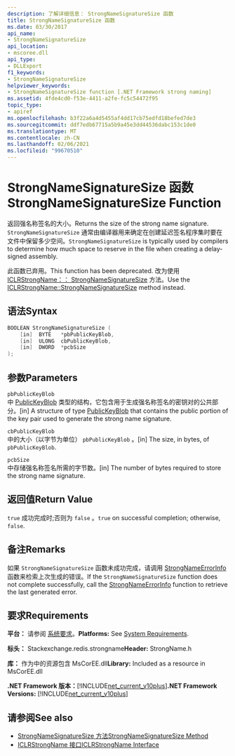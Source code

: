 ```yaml
---
description: 了解详细信息： StrongNameSignatureSize 函数
title: StrongNameSignatureSize 函数
ms.date: 03/30/2017
api_name:
- StrongNameSignatureSize
api_location:
- mscoree.dll
api_type:
- DLLExport
f1_keywords:
- StrongNameSignatureSize
helpviewer_keywords:
- StrongNameSignatureSize function [.NET Framework strong naming]
ms.assetid: 4fde4cd0-f53e-4411-a2fe-fc5c54472f95
topic_type:
- apiref
ms.openlocfilehash: b3f22a6a4d5455af4dd17cb75edfd18befed7de3
ms.sourcegitcommit: ddf7edb67715a5b9a45e3dd44536dabc153c1de0
ms.translationtype: MT
ms.contentlocale: zh-CN
ms.lasthandoff: 02/06/2021
ms.locfileid: "99670510"
---
```

# <a name="strongnamesignaturesize-function"></a><span data-ttu-id="6cb63-103">StrongNameSignatureSize 函数</span><span class="sxs-lookup"><span data-stu-id="6cb63-103">StrongNameSignatureSize Function</span></span>

<span data-ttu-id="6cb63-104">返回强名称签名的大小。</span><span class="sxs-lookup"><span data-stu-id="6cb63-104">Returns the size of the strong name signature.</span></span> <span data-ttu-id="6cb63-105">`StrongNameSignatureSize` 通常由编译器用来确定在创建延迟签名程序集时要在文件中保留多少空间。</span><span class="sxs-lookup"><span data-stu-id="6cb63-105">`StrongNameSignatureSize` is typically used by compilers to determine how much space to reserve in the file when creating a delay-signed assembly.</span></span>  
  
 <span data-ttu-id="6cb63-106">此函数已弃用。</span><span class="sxs-lookup"><span data-stu-id="6cb63-106">This function has been deprecated.</span></span> <span data-ttu-id="6cb63-107">改为使用 [ICLRStrongName：： StrongNameSignatureSize](../hosting/iclrstrongname-strongnamesignaturesize-method.md) 方法。</span><span class="sxs-lookup"><span data-stu-id="6cb63-107">Use the [ICLRStrongName::StrongNameSignatureSize](../hosting/iclrstrongname-strongnamesignaturesize-method.md) method instead.</span></span>  
  
## <a name="syntax"></a><span data-ttu-id="6cb63-108">语法</span><span class="sxs-lookup"><span data-stu-id="6cb63-108">Syntax</span></span>  
  
```cpp  
BOOLEAN StrongNameSignatureSize (
    [in]  BYTE   *pbPublicKeyBlob,  
    [in]  ULONG  cbPublicKeyBlob,
    [in]  DWORD  *pcbSize  
);
```  
  
## <a name="parameters"></a><span data-ttu-id="6cb63-109">参数</span><span class="sxs-lookup"><span data-stu-id="6cb63-109">Parameters</span></span>  

 `pbPublicKeyBlob`  
 <span data-ttu-id="6cb63-110">中 [PublicKeyBlob](publickeyblob-structure.md) 类型的结构，它包含用于生成强名称签名的密钥对的公共部分。</span><span class="sxs-lookup"><span data-stu-id="6cb63-110">[in] A structure of type [PublicKeyBlob](publickeyblob-structure.md) that contains the public portion of the key pair used to generate the strong name signature.</span></span>  
  
 `cbPublicKeyBlob`  
 <span data-ttu-id="6cb63-111">中的大小（以字节为单位） `pbPublicKeyBlob` 。</span><span class="sxs-lookup"><span data-stu-id="6cb63-111">[in] The size, in bytes, of `pbPublicKeyBlob`.</span></span>  
  
 `pcbSize`  
 <span data-ttu-id="6cb63-112">中存储强名称签名所需的字节数。</span><span class="sxs-lookup"><span data-stu-id="6cb63-112">[in] The number of bytes required to store the strong name signature.</span></span>  
  
## <a name="return-value"></a><span data-ttu-id="6cb63-113">返回值</span><span class="sxs-lookup"><span data-stu-id="6cb63-113">Return Value</span></span>  

 <span data-ttu-id="6cb63-114">`true` 成功完成时;否则为 `false` 。</span><span class="sxs-lookup"><span data-stu-id="6cb63-114">`true` on successful completion; otherwise, `false`.</span></span>  
  
## <a name="remarks"></a><span data-ttu-id="6cb63-115">备注</span><span class="sxs-lookup"><span data-stu-id="6cb63-115">Remarks</span></span>  

 <span data-ttu-id="6cb63-116">如果 `StrongNameSignatureSize` 函数未成功完成，请调用 [StrongNameErrorInfo](strongnameerrorinfo-function.md) 函数来检索上次生成的错误。</span><span class="sxs-lookup"><span data-stu-id="6cb63-116">If the `StrongNameSignatureSize` function does not complete successfully, call the [StrongNameErrorInfo](strongnameerrorinfo-function.md) function to retrieve the last generated error.</span></span>  
  
## <a name="requirements"></a><span data-ttu-id="6cb63-117">要求</span><span class="sxs-lookup"><span data-stu-id="6cb63-117">Requirements</span></span>  

 <span data-ttu-id="6cb63-118">**平台：** 请参阅 [系统要求](../../get-started/system-requirements.md)。</span><span class="sxs-lookup"><span data-stu-id="6cb63-118">**Platforms:** See [System Requirements](../../get-started/system-requirements.md).</span></span>  
  
 <span data-ttu-id="6cb63-119">**标头：** Stackexchange.redis.strongname</span><span class="sxs-lookup"><span data-stu-id="6cb63-119">**Header:** StrongName.h</span></span>  
  
 <span data-ttu-id="6cb63-120">**库：** 作为中的资源包含 MsCorEE.dll</span><span class="sxs-lookup"><span data-stu-id="6cb63-120">**Library:** Included as a resource in MsCorEE.dll</span></span>  
  
 <span data-ttu-id="6cb63-121">**.NET Framework 版本：**[!INCLUDE[net_current_v10plus](../../../../includes/net-current-v10plus-md.md)]</span><span class="sxs-lookup"><span data-stu-id="6cb63-121">**.NET Framework Versions:** [!INCLUDE[net_current_v10plus](../../../../includes/net-current-v10plus-md.md)]</span></span>  
  
## <a name="see-also"></a><span data-ttu-id="6cb63-122">请参阅</span><span class="sxs-lookup"><span data-stu-id="6cb63-122">See also</span></span>

- [<span data-ttu-id="6cb63-123">StrongNameSignatureSize 方法</span><span class="sxs-lookup"><span data-stu-id="6cb63-123">StrongNameSignatureSize Method</span></span>](../hosting/iclrstrongname-strongnamesignaturesize-method.md)
- [<span data-ttu-id="6cb63-124">ICLRStrongName 接口</span><span class="sxs-lookup"><span data-stu-id="6cb63-124">ICLRStrongName Interface</span></span>](../hosting/iclrstrongname-interface.md)
